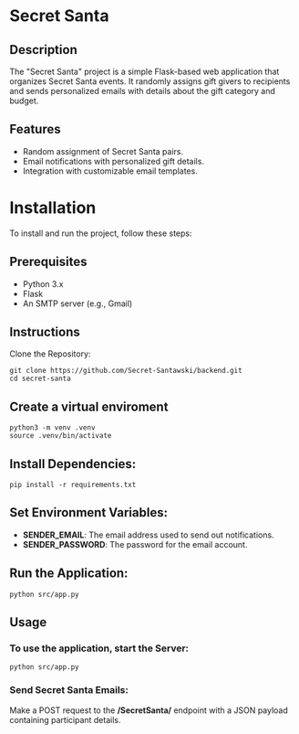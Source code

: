 # Secret Santa
## Description
The "Secret Santa" project is a simple Flask-based web application that organizes Secret Santa events. It randomly assigns gift givers to recipients and sends personalized emails with details about the gift category and budget.

## Features
- Random assignment of Secret Santa pairs.
- Email notifications with personalized gift details.
- Integration with customizable email templates.

# Installation
To install and run the project, follow these steps:

## Prerequisites
- Python 3.x
- Flask
- An SMTP server (e.g., Gmail)

## Instructions
Clone the Repository:

```
git clone https://github.com/Secret-Santawski/backend.git
cd secret-santa
```

## Create a virtual enviroment
```
python3 -m venv .venv
source .venv/bin/activate
```

## Install Dependencies:

```
pip install -r requirements.txt
```

## Set Environment Variables:

- **SENDER_EMAIL**: The email address used to send out notifications.
- **SENDER_PASSWORD**: The password for the email account.

## Run the Application:

```
python src/app.py
```

## Usage
### To use the application, start the Server:

```
python src/app.py
```

### Send Secret Santa Emails:

Make a POST request to the **/SecretSanta/** endpoint with a JSON payload containing participant details.
